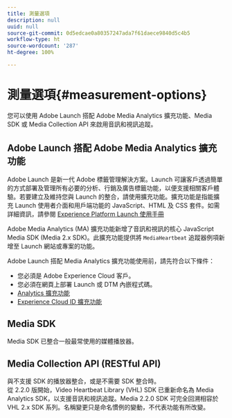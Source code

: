 ```yaml
---
title: 測量選項
description: null
uuid: null
source-git-commit: 0d5edcae0a80357247ada7f61daece9840d5c4b5
workflow-type: ht
source-wordcount: '287'
ht-degree: 100%

---
```



# 測量選項{#measurement-options}

您可以使用 Adobe Launch 搭配 Adobe Media Analytics 擴充功能、Media SDK 或 Media Collection API 來啟用音訊和視訊追蹤。

## Adobe Launch 搭配 Adobe Media Analytics 擴充功能

Adobe Launch 是新一代 Adobe 標籤管理解決方案。Launch 可讓客戶透過簡單的方式部署及管理所有必要的分析、行銷及廣告標籤功能，以便支援相關客戶體驗。若要建立及維持您與 Launch 的整合，請使用擴充功能。擴充功能是指能擴充 Launch 使用者介面和用戶端功能的 JavaScript、HTML 及 CSS 套件。如需詳細資訊，請參閱 [Experience Platform Launch 使用手冊](https://experienceleague.adobe.com/docs/launch/using/overview.html?lang=zh-Hant)

Adobe Media Analytics (MA) 擴充功能新增了音訊和視訊的核心 JavaScript Media SDK (Media 2.x SDK)。此擴充功能提供將 `MediaHeartbeat` 追蹤器例項新增至 Launch 網站或專案的功能。

Adobe Launch 搭配 Media Analytics 擴充功能使用前，請先符合以下條件：
* 您必須是 Adobe Experience Cloud 客戶。
* 您必須在網頁上部署 Launch 或 DTM 內嵌程式碼。
* [Analytics 擴充功能](https://experienceleague.adobe.com/docs/launch/using/extensions-ref/adobe-extension/analytics-extension/overview.html?lang=zh-Hant)
* [Experience Cloud ID 擴充功能](https://experienceleague.adobe.com/docs/launch/using/extensions-ref/adobe-extension/id-service-extension/overview.html?lang=zh-Hant)

## Media SDK

Media SDK 已整合一般最常使用的媒體播放器。

## Media Collection API (RESTful API)

與不支援 SDK 的播放器整合，或是不需要 SDK 整合時。<br>從 2.2.0 版開始，Video Heartbeat Library (VHL) SDK 已重新命名為 Media Analytics SDK，以支援音訊和視訊追蹤。Media 2.2.0 SDK 可完全回溯相容於 VHL 2.x SDK 系列。名稱變更只是命名慣例的變動，不代表功能有所改變。
